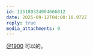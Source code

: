 ```yaml
---
id: 115189324904666812
date: 2025-09-12T04:00:10.972Z
reply: true
media_attachments: 0
---
```


<p><span class="h-card" translate="no"><a href="https://social.1900.live/@1900" class="u-url mention" rel="nofollow noopener" target="_blank">@<span>1900</span></a></span> 可以的。</p>
